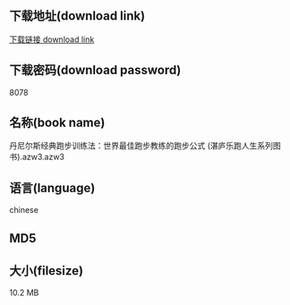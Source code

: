 ## 下载地址(download link)
[下载链接 download link](https://voluble-croquembouche-d321dc.netlify.app/?s=%E4%B8%B9%E5%B0%BC%E5%B0%94%E6%96%AF%E7%BB%8F%E5%85%B8%E8%B7%91%E6%AD%A5%E8%AE%AD%E7%BB%83%E6%B3%95%EF%BC%9A%E4%B8%96%E7%95%8C%E6%9C%80%E4%BD%B3%E8%B7%91%E6%AD%A5%E6%95%99%E7%BB%83%E7%9A%84%E8%B7%91%E6%AD%A5%E5%85%AC%E5%BC%8F+%28%E6%B9%9B%E5%BA%90%E4%B9%90%E8%B7%91%E4%BA%BA%E7%94%9F%E7%B3%BB%E5%88%97%E5%9B%BE%E4%B9%A6%29.azw3)

## 下载密码(download password)
8078

## 名称(book name)
丹尼尔斯经典跑步训练法：世界最佳跑步教练的跑步公式 (湛庐乐跑人生系列图书).azw3.azw3

## 语言(language)
chinese

## MD5


## 大小(filesize)
10.2 MB
